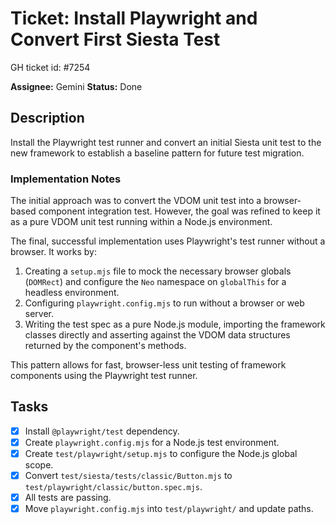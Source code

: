 # Ticket: Install Playwright and Convert First Siesta Test

GH ticket id: #7254

**Assignee:** Gemini
**Status:** Done

## Description
Install the Playwright test runner and convert an initial Siesta unit test to the new framework to establish a baseline pattern for future test migration.

### Implementation Notes
The initial approach was to convert the VDOM unit test into a browser-based component integration test. However, the goal was refined to keep it as a pure VDOM unit test running within a Node.js environment.

The final, successful implementation uses Playwright's test runner without a browser. It works by:
1.  Creating a `setup.mjs` file to mock the necessary browser globals (`DOMRect`) and configure the `Neo` namespace on `globalThis` for a headless environment.
2.  Configuring `playwright.config.mjs` to run without a browser or web server.
3.  Writing the test spec as a pure Node.js module, importing the framework classes directly and asserting against the VDOM data structures returned by the component's methods.

This pattern allows for fast, browser-less unit testing of framework components using the Playwright test runner.

## Tasks
- [x] Install `@playwright/test` dependency.
- [x] Create `playwright.config.mjs` for a Node.js test environment.
- [x] Create `test/playwright/setup.mjs` to configure the Node.js global scope.
- [x] Convert `test/siesta/tests/classic/Button.mjs` to `test/playwright/classic/button.spec.mjs`.
- [x] All tests are passing.
- [x] Move `playwright.config.mjs` into `test/playwright/` and update paths.
